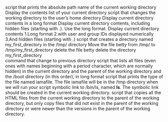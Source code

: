 script that prints the absolute path name of the current working directory
Display the contents list of your current directory
script that changes the working directory to the user’s home directory
Display current directory contents in a long format
Display current directory contents, including hidden files (starting with .). Use the long format.
Display current directory contents
 1.Long format
 2.with user and group IDs displayed numerically
 3.And hidden files (starting with .)
 script that creates a directory named my_first_directory in the /tmp/ directory
 Move the file betty from /tmp/ to /tmp/my_first_directory
 delete the file betty
 delete the directory my_first_directory\
 command that change to previous directory
  script that lists all files (even ones with names beginning with a period character, which are normally hidden) in the current directory and the parent of the working directory and the /boot directory (in this order), in long format
   script that prints the type of the file named iamafile. The file iamafile will be in the /tmp directory when we will run your script
   symbolic link to /bin/ls, named __ls__. The symbolic link should be created in the current working directory.
   script that copies all the HTML files from the current working directory to the parent of the working directory, but only copy files that did not exist in the parent of the working directory or were newer than the versions in the parent of the working directory.
